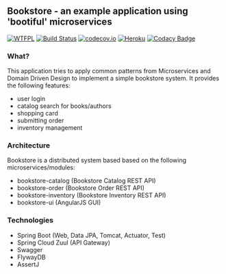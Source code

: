## Bookstore - an example application using 'bootiful' microservices

[![WTFPL](https://img.shields.io/badge/license-WTFPL-blue.svg)](http://www.wtfpl.net/txt/copying)
[![Build Status](https://travis-ci.org/fischermatte/bookstore.svg?branch=develop)](https://travis-ci.org/fischermatte/bookstore) 
[![codecov.io](https://codecov.io/github/fischermatte/bookstore/coverage.svg?branch=develop)](https://codecov.io/github/fischermatte/bookstore?branch=develop) 
[![Heroku](https://heroku-badge.herokuapp.com/?app=fm-bookstore-develop)](https://fm-bookstore-develop.herokuapp.com) 
[![Codacy Badge](https://api.codacy.com/project/badge/grade/61962709e3d7459b90baa8cf172181c2)](https://www.codacy.com/app/fischermatte/bookstore)

### What?

This application tries to apply common patterns from Microservices and Domain Driven Design to implement
a simple bookstore system. It provides the following features:
  
  - user login
  - catalog search for books/authors
  - shopping card
  - submitting order
  - inventory management
 
 
### Architecture

Bookstore is a distributed system based based on the following microservices/modules:

 - bookstore-catalog (Bookstore Catalog REST API)
 - bookstore-order (Bookstore Order REST API)
 - bookstore-inventory (Bookstore Inventory REST API)
 - bookstore-ui (AngularJS GUI)
 
### Technologies

- Spring Boot (Web, Data JPA, Tomcat, Actuator, Test)
- Spring Cloud Zuul (API Gateway)
- Swagger
- FlywayDB
- AssertJ
